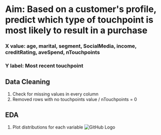 # Aim: Based on a customer's profile, predict which type of touchpoint is most likely to result in a purchase
### X value: age, marital, segment, SocialMedia, income, creditRating, aveSpend, nTouchpoints
### Y label: Most recent touchpoint
## Data Cleaning
1. Check for missing values in every column
2. Removed rows with no touchpoints value / nTouchpoints = 0
## EDA
1. Plot distributions for each variable
![GitHub Logo](/images/logo.png)
